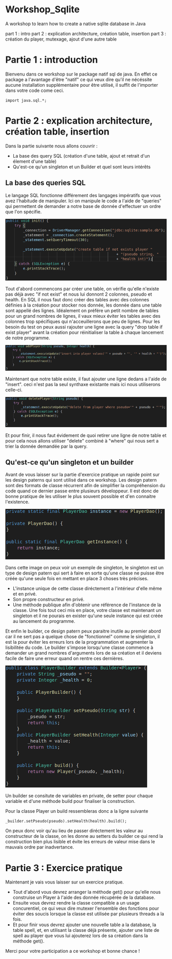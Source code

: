 # Workshop_Sqlite
A workshop to learn how to create a native sqlite database in Java


part 1 : intro
part 2 : explication architecture, création table, insertion
part 3 : création du player, mutexage, ajout d'une autre table

# Partie 1 : introduction
Bienvenu dans ce workshop sur le package natif sql de java. En effet ce package a l'avantage d'être "natif" ce qui veux dire qu'il ne nécéssite aucune installation supplémentaire pour être utilisé, il suffit de l'importer dans votre code come ceci.
 ```
 import java.sql.*;
 ```
 
 # Partie 2 : explication architecture, création table, insertion
 
 Dans la partie suivante nous allons couvrir :
 + La base des query SQL (création d'une table, ajout et retrait d'un élement d'une table)
 + Qu'est-ce qu'un singleton et un Builder et quel sont leurs intérêts

## La base des queries SQL
Le langage SQL fonctionne différement des langages impératifs que vous avez l'habitude de manipuler. Ici on manipule le code a l'aide de "queries" qui permettent de demander a notre base de donnée d'effectuer un ordre que l'on spécifie.

![](images/image1.png)

Tout d'abord commencons par créer une table, on vérifie qu'elle n'existe pas déjà avec "if not exist" et nous lui donnont 2 colonnes, pseudo et health.
En SQL il nous faut donc créer des tables avec des colonnes définies à la création pour stocker nos donnée, les donnée dans une table sont appellé des lignes.
Idéalement on préfére un petit nombre de tables pour un grand nombres de lignes, il vaux mieux éviter les tables avec des colonnes trop spécifiques qui n'acceuillerons que peu de lignes.
Pour les besoin du test on peux aussi rajouter une ligne avec la query "drop table if exist player" avant la création pour réinitialiser la table à chaque lancement de notre programme.

![](images/image2.png)

Maintenant que notre table existe, il faut ajouter une ligne dedans a l'aide de "insert". ceci n'est pas la seul synthaxe existante mais ici nous utiliserons celle-ci.

![](images/image3.png)

Et pour finir, il nous faut évidement de quoi retirer une ligne de notre table et pour cela nous allons utiliser "delete" combiné à "where" qui nous sert a trier la donnée demandée par la query.

## Qu'est-ce qu'un singleton et un builder

Avant de vous laisser sur la partie d'exercice pratique un rapide point sur les design paterns qui sont utilisé dans ce workshop.
Les design patern sont des formats de classe récurrent afin de simplifier la compréhension du code quand ce dernier passe entre plusieurs développeur. Il est donc de bonne pratique de les utiliser le plus souvent possible et d'en connaitre l'existence.

![](images/image4.png)

Dans cette image on peux voir un exemple de singleton, le singleton est un type de design patern qui sert à faire en sorte qu'une classe ne puisse être créée qu'une seule fois en mettant en place 3 choses très précises.
+ L'instance unique de cette classe diréctement a l'intérieur d'elle même et en privé.
+ Son propre constructeur en privé.
+ Une méthode publique afin d'obtenir une référence de l'instance de la classe.
Une fois tout ceci mis en place, votre classe est maintenant un singleton et il ne pourais en exister qu'une seule instance qui est créée au lancement du programme.

Et enfin le builder, ce design patern peux paraitre inutile au premier abord car il ne sert pas a quelque chose de "fonctionnel" comme le singleton, il est la pour éviter les erreurs lors de la programmation et augmenter la lisibilitée du code.
Le builder s'impose lorsqu'une classe commence à demander un grand nombres d'arguments lors de sa création et il deviens facile de faire une erreur quand on rentre ces dernières.

![](images/image5.png)

Un builder se consitute de variables en private, de setter pour chaque variable et d'une méthode build pour finaliser la construction.

Pour la classe Player un build ressembleras donc a la ligne suivante
```
_builder.setPseudo(pseudo).setHealth(health).build();
```
On peux donc voir qu'au lieu de passer diréctement les valeur au constructeur de la classe, on les donne au setters du builder ce qui rend la construction bien plus lisible et évite les erreurs de valeur mise dans le mauvais ordre par inadvertance.

# Partie 3 : Exercice pratique

Maintenant je vais vous laisser sur un exercice pratique.

+ Tout d'abord vous devrez arranger la méthode get() pour qu'elle nous construise un Player à l'aide des donnée récupérée de la database.
+ Ensuite vous devrez rendre la classe compatible a un usage concurentiel, ce qui veux dire mutexer l'ensemble des fonctions pour éviter des soucis lorsque la classe est utilisée par plusieurs threads a la fois.
+ Et pour finir vous devrez ajouter une nouvelle table a la database, la table spell, et, en utilisant la classe déjà présente, ajouter une liste de spell au player que vous lui ajouterez lors de sa création dans la méthode get().

Merci pour votre participation a ce workshop et bonne chance !
 

